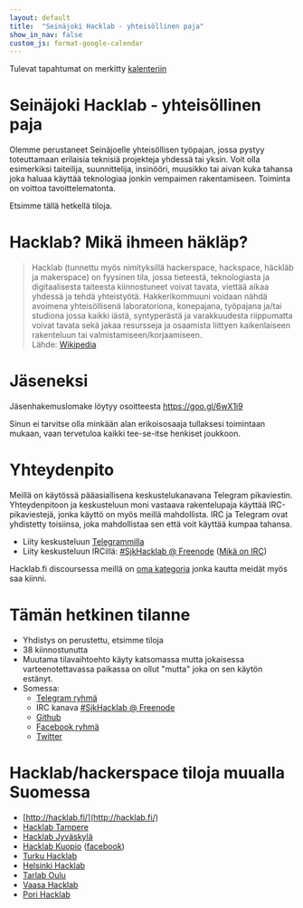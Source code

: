 ```yaml
---
layout: default
title:  "Seinäjoki Hacklab - yhteisöllinen paja"
show_in_nav: false
custom_js: format-google-calendar
---
```

Tulevat tapahtumat on merkitty [kalenteriin](/kalenteri/)

<ul id="events-upcoming"></ul>

# Seinäjoki Hacklab - yhteisöllinen paja
Olemme perustaneet Seinäjoelle yhteisöllisen työpajan, jossa pystyy toteuttamaan erilaisia teknisiä projekteja yhdessä tai yksin. Voit olla esimerkiksi taiteilija, suunnittelija, insinööri, muusikko tai aivan kuka tahansa joka haluaa käyttää teknologiaa jonkin vempaimen rakentamiseen. Toiminta on voittoa tavoittelematonta.

Etsimme tällä hetkellä tiloja.

# Hacklab? Mikä ihmeen häkläp?
<blockquote>
Hacklab (tunnettu myös nimityksillä hackerspace, hackspace, häckläb ja makerspace) on fyysinen tila, jossa tieteestä, teknologiasta ja digitaalisesta taiteesta kiinnostuneet voivat tavata, viettää aikaa yhdessä ja tehdä yhteistyötä. Hakkerikommuuni voidaan nähdä avoimena yhteisöllisenä laboratoriona, konepajana, työpajana ja/tai studiona jossa kaikki iästä, syntyperästä ja varakkuudesta riippumatta voivat tavata sekä jakaa resursseja ja osaamista liittyen kaikenlaiseen rakenteluun tai valmistamiseen/korjaamiseen.
<br/>Lähde: <a href="https://fi.wikipedia.org/wiki/Hacklab" target="_blank">Wikipedia</a>
</blockquote>

# Jäseneksi
Jäsenhakemuslomake löytyy osoitteesta https://goo.gl/6wX1i9

Sinun ei tarvitse olla minkään alan erikoisosaaja tullaksesi toimintaan mukaan, vaan tervetuloa kaikki tee-se-itse henkiset joukkoon.

# Yhteydenpito
Meillä on käytössä pääasiallisena keskustelukanavana Telegram pikaviestin.
Yhteydenpitoon ja keskusteluun moni vastaava rakentelupaja käyttää IRC-pikaviestejä, jonka käyttö on myös meillä mahdollista. IRC ja Telegram ovat yhdistetty toisiinsa, joka mahdollistaa sen että voit käyttää kumpaa tahansa.

* Liity keskusteluun [Telegrammilla](https://telegram.me/joinchat/DSw-DT9RZnH3KnICPxgDTA) 
* Liity keskusteluun IRCillä: [#SjkHacklab @ Freenode](http://goo.gl/DCt9ru) ([Mikä on IRC](http://goo.gl/7hGZg))

Hacklab.fi discoursessa meillä on [oma kategoria](https://discourse.hacklab.fi/c/seinajoki) jonka kautta meidät myös saa kiinni.


# Tämän hetkinen tilanne
* Yhdistys on perustettu, etsimme tiloja
* 38 kiinnostunutta
* Muutama tilavaihtoehto käyty katsomassa mutta jokaisessa varteenotettavassa paikassa on ollut "mutta" joka on sen käytön estänyt.
* Somessa:
  * [Telegram ryhmä](https://telegram.me/joinchat/DSw-DT9RZnH3KnICPxgDTA)
  * IRC kanava [#SjkHacklab @ Freenode](http://goo.gl/DCt9ru)
  * [Github](https://github.com/SeinajokiHacklab)
  * [Facebook ryhmä](https://www.facebook.com/groups/186124325143579/)
  * [Twitter](https://twitter.com/SjkHacklab)

# Hacklab/hackerspace tiloja muualla Suomessa
* [http://hacklab.fi/](http://hacklab.fi/)
* [Hacklab Tampere](http://tampere.hacklab.fi/)
* [Hacklab Jyväskylä](http://jyvaskyla.hacklab.fi/)
* [Hacklab Kuopio](http://kuopio.hacklab.fi/) ([facebook](https://www.facebook.com/pages/Hacklab-Kuopio/185497508302791))
* [Turku Hacklab](http://hacklabturku.org/)
* [Helsinki Hacklab](http://helsinki.hacklab.fi/)
* [Tarlab Oulu](http://tarlab.fi/)
* [Vaasa Hacklab](http://vaasa.hacklab.fi/)
* [Pori Hacklab](http://pori.hacklab.fi/)


<script>
formatGoogleCalendar.init({
  calendarUrl: 'https://www.googleapis.com/calendar/v3/calendars/4jggjvbt7gbagnel8k7od6gus4@group.calendar.google.com/events?key=AIzaSyCIR8Q1LNrCL9Sq12SkFf064ZuVHJ0tTqA',
  past: false,
  upcoming: true,
  pastTopN: -1,
  upcomingTopN: 3,
  itemsTagName: 'li',
  upcomingSelector: '#events-upcoming',
  pastSelector: '#events-past',
  upcomingHeading: '<b>Seuraava tapahtuma</b>',
  format: ['*date*', ': ', '*summary*', ' — ', '*description*', '<br>paikassa ', '*location*']
});
</script>
